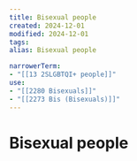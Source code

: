```yaml
---
title: Bisexual people
created: 2024-12-01
modified: 2024-12-01
tags: 
alias: Bisexual people

narrowerTerm:
- "[[13 2SLGBTQI+ people]]"
use:
- "[[2280 Bisexuals]]"
- "[[2273 Bis (Bisexuals)]]"
---
```

# Bisexual people
